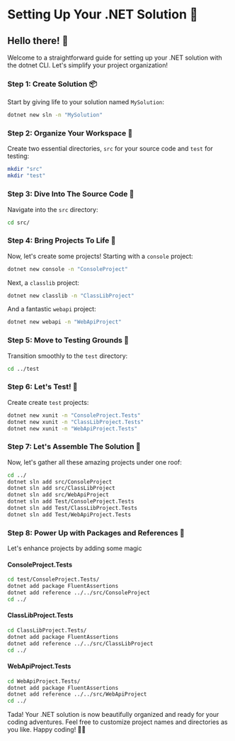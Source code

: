 # Setting Up Your .NET Solution 🚀

## Hello there! 👋

Welcome to a straightforward guide for setting up your .NET solution with the dotnet CLI. Let's simplify your project organization!

### Step 1: Create Solution 📦

Start by giving life to your solution named `MySolution`:

```sh
dotnet new sln -n "MySolution"
```

### Step 2: Organize Your Workspace 📂

Create two essential directories, `src` for your source code and `test` for testing:

```sh
mkdir "src"
mkdir "test"
```

### Step 3: Dive Into The Source Code 📁

Navigate into the `src` directory:

```sh
cd src/
```

### Step 4: Bring Projects To Life 🚀

Now, let's create some projects! Starting with a `console` project:

```sh
dotnet new console -n "ConsoleProject"
```

Next, a `classlib` project:

```sh
dotnet new classlib -n "ClassLibProject"
```

And a fantastic `webapi` project:

```sh
dotnet new webapi -n "WebApiProject"
```

### Step 5: Move to Testing Grounds 🧪

Transition smoothly to the `test` directory:

```sh
cd ../test
```

### Step 6: Let's Test! 🧾

Create create `test` projects:

```sh
dotnet new xunit -n "ConsoleProject.Tests"
dotnet new xunit -n "ClassLibProject.Tests"
dotnet new xunit -n "WebApiProject.Tests"
```

### Step 7: Let's Assemble The Solution 📂

Now, let's gather all these amazing projects under one roof:

```sh
cd ../
dotnet sln add src/ConsoleProject
dotnet sln add src/ClassLibProject
dotnet sln add src/WebApiProject
dotnet sln add Test/ConsoleProject.Tests
dotnet sln add Test/ClassLibProject.Tests
dotnet sln add Test/WebApiProject.Tests
```

### Step 8: Power Up with Packages and References 🚀

Let's enhance projects by adding some magic

#### ConsoleProject.Tests

```sh
cd test/ConsoleProject.Tests/
dotnet add package FluentAssertions
dotnet add reference ../../src/ConsoleProject
cd ../
```

#### ClassLibProject.Tests

```sh
cd ClassLibProject.Tests/
dotnet add package FluentAssertions
dotnet add reference ../../src/ClassLibProject
cd ../
```

#### WebApiProject.Tests

```sh
cd WebApiProject.Tests/
dotnet add package FluentAssertions
dotnet add reference ../../src/WebApiProject
cd ../
```

Tada! Your .NET solution is now beautifully organized and ready for your coding adventures. Feel free to customize project names and directories as you like. Happy coding! 🚀✨